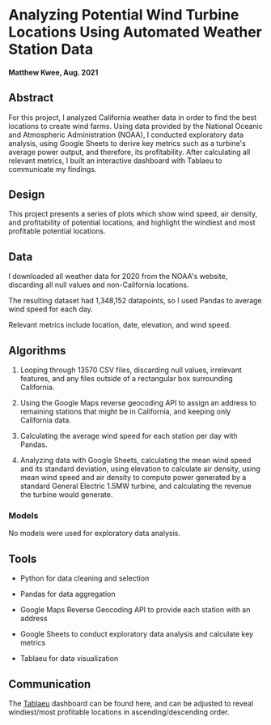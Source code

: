 # Analyzing Potential Wind Turbine Locations Using Automated Weather Station Data

#### Matthew Kwee, Aug. 2021

## Abstract

For this project, I analyzed California weather data in order to find the best locations to create wind farms. Using data provided by the National Oceanic and Atmospheric Administration (NOAA), I conducted exploratory data analysis, using Google Sheets to derive key metrics such as a turbine's average power output, and therefore, its profitability. After calculating all relevant metrics, I built an interactive dashboard with Tablaeu to communicate my findings.


## Design
This project presents a series of plots which show wind speed, air density, and profitability of potential locations, and highlight the windiest and most profitable potential locations.


## Data
I downloaded all weather data for 2020 from the NOAA's website, discarding all null values and non-California locations.

The resulting dataset had 1,348,152 datapoints, so I used Pandas to average wind speed for each day.

Relevant metrics include location, date, elevation, and wind speed.


## Algorithms

1. Looping through 13570 CSV files, discarding null values, irrelevant features, and any files outside of a rectangular box surrounding California.

2. Using the Google Maps reverse geocoding API to assign an address to remaining stations that might be in California, and keeping only California data.

3. Calculating the average wind speed for each station per day with Pandas.

4. Analyzing data with Google Sheets, calculating the mean wind speed and its standard deviation, using elevation to calculate air density, using mean wind speed and air density to compute power generated by a standard General Electric 1.5MW turbine, and calculating the revenue the turbine would generate.


### Models

No models were used for exploratory data analysis.


## Tools
- Python for data cleaning and selection

- Pandas for data aggregation

- Google Maps Reverse Geocoding API to provide each station with an address

- Google Sheets to conduct exploratory data analysis and calculate key metrics

- Tablaeu for data visualization

## Communication
The [Tablaeu](https://public.tableau.com/app/profile/matt.k1804/viz/CaliforniaWindData/AtmosphericMetrics?publish=yes"......") dashboard can be found here, and can be adjusted to reveal windiest/most profitable locations in ascending/descending order.




